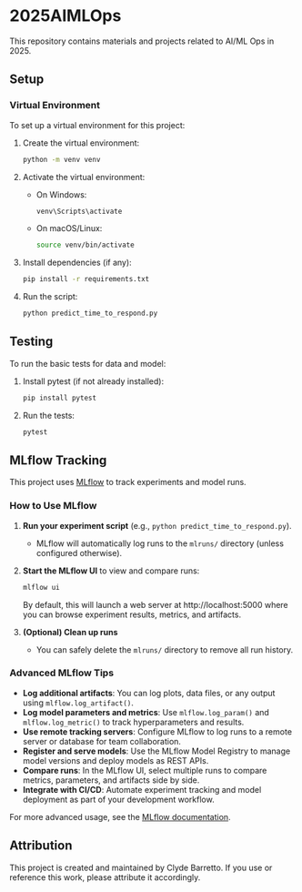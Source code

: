 # 2025AIMLOps

This repository contains materials and projects related to AI/ML Ops in 2025.

## Setup

### Virtual Environment

To set up a virtual environment for this project:

1. Create the virtual environment:
   ```bash
   python -m venv venv
   ```

2. Activate the virtual environment:
   - On Windows:
     ```bash
     venv\Scripts\activate
     ```
   - On macOS/Linux:
     ```bash
     source venv/bin/activate
     ```

3. Install dependencies (if any):
   ```bash
   pip install -r requirements.txt
   ```

4. Run the script:
   ```bash
   python predict_time_to_respond.py
   ```

## Testing

To run the basic tests for data and model:

1. Install pytest (if not already installed):
   ```bash
   pip install pytest
   ```
2. Run the tests:
   ```bash
   pytest
   ```

## MLflow Tracking

This project uses [MLflow](https://mlflow.org/) to track experiments and model runs.

### How to Use MLflow

1. **Run your experiment script** (e.g., `python predict_time_to_respond.py`).
   - MLflow will automatically log runs to the `mlruns/` directory (unless configured otherwise).

2. **Start the MLflow UI** to view and compare runs:
   ```bash
   mlflow ui
   ```
   By default, this will launch a web server at http://localhost:5000 where you can browse experiment results, metrics, and artifacts.

3. **(Optional) Clean up runs**
   - You can safely delete the `mlruns/` directory to remove all run history.

### Advanced MLflow Tips

- **Log additional artifacts**: You can log plots, data files, or any output using `mlflow.log_artifact()`.
- **Log model parameters and metrics**: Use `mlflow.log_param()` and `mlflow.log_metric()` to track hyperparameters and results.
- **Use remote tracking servers**: Configure MLflow to log runs to a remote server or database for team collaboration.
- **Register and serve models**: Use the MLflow Model Registry to manage model versions and deploy models as REST APIs.
- **Compare runs**: In the MLflow UI, select multiple runs to compare metrics, parameters, and artifacts side by side.
- **Integrate with CI/CD**: Automate experiment tracking and model deployment as part of your development workflow.

For more advanced usage, see the [MLflow documentation](https://mlflow.org/docs/latest/index.html).

## Attribution

This project is created and maintained by Clyde Barretto. If you use or reference this work, please attribute it accordingly.